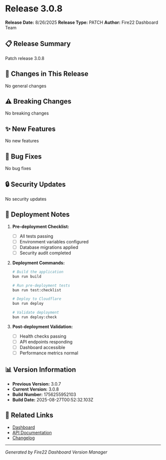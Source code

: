 # Release 3.0.8

**Release Date:** 8/26/2025
**Release Type:** PATCH
**Author:** Fire22 Dashboard Team

## 📋 Release Summary

Patch release 3.0.8

## 🔄 Changes in This Release

No general changes

## ⚠️ Breaking Changes

No breaking changes

## ✨ New Features

No new features

## 🐛 Bug Fixes

No bug fixes

## 🔒 Security Updates

No security updates

## 🚀 Deployment Notes

1. **Pre-deployment Checklist:**
   - [ ] All tests passing
   - [ ] Environment variables configured
   - [ ] Database migrations applied
   - [ ] Security audit completed

2. **Deployment Commands:**
   ```bash
   # Build the application
   bun run build
   
   # Run pre-deployment tests
   bun run test:checklist
   
   # Deploy to Cloudflare
   bun run deploy
   
   # Validate deployment
   bun run deploy:check
   ```

3. **Post-deployment Validation:**
   - [ ] Health checks passing
   - [ ] API endpoints responding
   - [ ] Dashboard accessible
   - [ ] Performance metrics normal

## 📊 Version Information

- **Previous Version:** 3.0.7
- **Current Version:** 3.0.8
- **Build Number:** 1756255952103
- **Build Date:** 2025-08-27T00:52:32.103Z

## 🔗 Related Links

- [Dashboard](https://dashboard-worker.brendawill2233.workers.dev)
- [API Documentation](https://dashboard-worker.brendawill2233.workers.dev/docs)
- [Changelog](./CHANGELOG.md)

---
*Generated by Fire22 Dashboard Version Manager*
